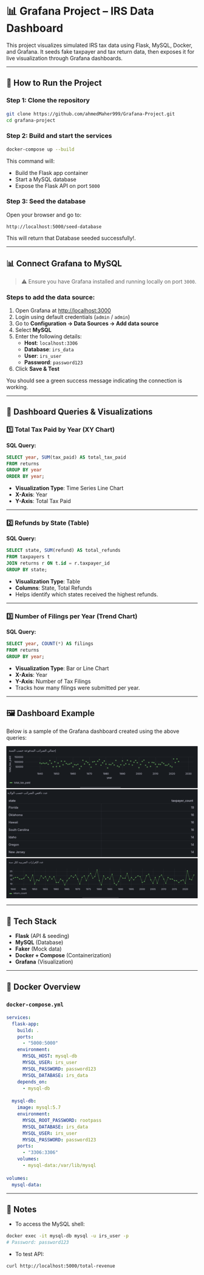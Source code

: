 
# 📊 Grafana Project – IRS Data Dashboard

This project visualizes simulated IRS tax data using Flask, MySQL, Docker, and Grafana. It seeds fake taxpayer and tax return data, then exposes it for live visualization through Grafana dashboards.

---

## 🚀 How to Run the Project

### Step 1: Clone the repository

```bash
git clone https://github.com/ahmedMaher999/Grafana-Project.git
cd grafana-project
```

### Step 2: Build and start the services

```bash
docker-compose up --build
```

This command will:
- Build the Flask app container
- Start a MySQL database
- Expose the Flask API on port `5000`

### Step 3: Seed the database

Open your browser and go to:

```
http://localhost:5000/seed-database
```

This will return that Database seeded successfully!.

---

## 📊 Connect Grafana to MySQL

> ⚠️ Ensure you have Grafana installed and running locally on port `3000`.

### Steps to add the data source:

1. Open Grafana at [http://localhost:3000](http://localhost:3000)
2. Login using default credentials (`admin` / `admin`)
3. Go to **Configuration → Data Sources → Add data source**
4. Select **MySQL**
5. Enter the following details:
   - **Host**: `localhost:3306`
   - **Database**: `irs_data`
   - **User**: `irs_user`
   - **Password**: `password123`
6. Click **Save & Test**

You should see a green success message indicating the connection is working.

---

## 🧾 Dashboard Queries & Visualizations

### 1️⃣ Total Tax Paid by Year (XY Chart)

**SQL Query:**
```sql
SELECT year, SUM(tax_paid) AS total_tax_paid
FROM returns
GROUP BY year
ORDER BY year;
```

- **Visualization Type**: Time Series Line Chart
- **X-Axis**: Year
- **Y-Axis**: Total Tax Paid

---

### 2️⃣ Refunds by State (Table)

**SQL Query:**
```sql
SELECT state, SUM(refund) AS total_refunds
FROM taxpayers t
JOIN returns r ON t.id = r.taxpayer_id
GROUP BY state;
```

- **Visualization Type**: Table
- **Columns**: State, Total Refunds
- Helps identify which states received the highest refunds.

---

### 3️⃣ Number of Filings per Year (Trend Chart)

**SQL Query:**
```sql
SELECT year, COUNT(*) AS filings
FROM returns
GROUP BY year;
```

- **Visualization Type**: Bar or Line Chart
- **X-Axis**: Year
- **Y-Axis**: Number of Tax Filings
- Tracks how many filings were submitted per year.

---

## 🖼 Dashboard Example

Below is a sample of the Grafana dashboard created using the above queries:

![XY Chart](./images/xy_chart.png)
![Refunds Table](./images/refunds_table.png)
![Filings Trend](./images/trend_chart.png)

---

## 🧰 Tech Stack

- **Flask** (API & seeding)
- **MySQL** (Database)
- **Faker** (Mock data)
- **Docker + Compose** (Containerization)
- **Grafana** (Visualization)

---

## 🐳 Docker Overview

### `docker-compose.yml`

```yaml
services:
  flask-app:
    build: .
    ports:
      - "5000:5000"
    environment:
      MYSQL_HOST: mysql-db
      MYSQL_USER: irs_user
      MYSQL_PASSWORD: password123
      MYSQL_DATABASE: irs_data
    depends_on:
      - mysql-db

  mysql-db:
    image: mysql:5.7
    environment:
      MYSQL_ROOT_PASSWORD: rootpass
      MYSQL_DATABASE: irs_data
      MYSQL_USER: irs_user
      MYSQL_PASSWORD: password123
    ports:
      - "3306:3306"
    volumes:
      - mysql-data:/var/lib/mysql

volumes:
  mysql-data:
```

---

## 📎 Notes

- To access the MySQL shell:
```bash
docker exec -it mysql-db mysql -u irs_user -p
# Password: password123
```

- To test API:
```bash
curl http://localhost:5000/total-revenue
```



